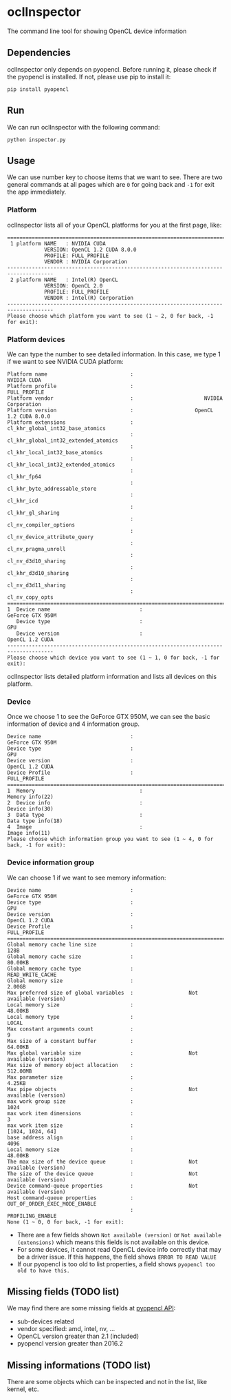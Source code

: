 # oclInspector
The command line tool for showing OpenCL device information

## Dependencies
oclInspector only depends on pyopencl. Before running it, please check if the pyopencl is installed. If not, please use pip to install it:

```
pip install pyopencl
```

## Run
We can run oclInspector with the following command:

```
python inspector.py
```

## Usage

We can use number key to choose items that we want to see. There are two general commands at all pages which are `0` for going back and `-1` for exit the app immediately.

### Platform
oclInspector lists all of your OpenCL platforms for you at the first page, like:

```
=====================================================================================
 1 platform NAME   : NVIDIA CUDA
            VERSION: OpenCL 1.2 CUDA 8.0.0
            PROFILE: FULL_PROFILE
            VENDOR : NVIDIA Corporation
-------------------------------------------------------------------------------------
 2 platform NAME   : Intel(R) OpenCL
            VERSION: OpenCL 2.0
            PROFILE: FULL_PROFILE
            VENDOR : Intel(R) Corporation
-------------------------------------------------------------------------------------
Please choose which platform you want to see (1 ~ 2, 0 for back, -1 for exit):
```

### Platform devices

We can type the number to see detailed information. In this case, we type 1 if we want to see NVIDIA CUDA platform:
```
Platform name                           :                              NVIDIA CUDA
Platform profile                        :                             FULL_PROFILE
Platform vendor                         :                       NVIDIA Corporation
Platform version                        :                    OpenCL 1.2 CUDA 8.0.0
Platform extensions                     :         cl_khr_global_int32_base_atomics
                                        :     cl_khr_global_int32_extended_atomics
                                        :          cl_khr_local_int32_base_atomics
                                        :      cl_khr_local_int32_extended_atomics
                                        :                              cl_khr_fp64
                                        :            cl_khr_byte_addressable_store
                                        :                               cl_khr_icd
                                        :                        cl_khr_gl_sharing
                                        :                   cl_nv_compiler_options
                                        :             cl_nv_device_attribute_query
                                        :                      cl_nv_pragma_unroll
                                        :                      cl_nv_d3d10_sharing
                                        :                     cl_khr_d3d10_sharing
                                        :                      cl_nv_d3d11_sharing
                                        :                          cl_nv_copy_opts
================================================================================
1  Device name                             :                         GeForce GTX 950M
   Device type                             :                                      GPU
   Device version                          :                          OpenCL 1.2 CUDA
-------------------------------------------------------------------------------------
Please choose which device you want to see (1 ~ 1, 0 for back, -1 for exit):
```

oclInspector lists detailed platform information and lists all devices on this platform.

### Device

Once we choose 1 to see the GeForce GTX 950M, we can see the basic information of device and 4 information group.
```
Device name                             :                         GeForce GTX 950M
Device type                             :                                      GPU
Device version                          :                          OpenCL 1.2 CUDA
Device Profile                          :                             FULL_PROFILE
=====================================================================================
1  Memory                                  :                          Memory info(22)
2  Device info                             :                          Device info(30)
3  Data type                               :                       Data type info(18)
4  Image                                   :                           Image info(11)
Please choose which information group you want to see (1 ~ 4, 0 for back, -1 for exit):
```

### Device information group

We can choose 1 if we want to see memory information:

```
Device name                             :                         GeForce GTX 950M
Device type                             :                                      GPU
Device version                          :                          OpenCL 1.2 CUDA
Device Profile                          :                             FULL_PROFILE
=====================================================================================
Global memory cache line size           :                                     128B
Global memory cache size                :                                  80.00KB
Global memory cache type                :                         READ_WRITE_CACHE
Global memory size                      :                                   2.00GB
Max preferred size of global variables  :                  Not available (version)
Local memory size                       :                                  48.00KB
Local memory type                       :                                    LOCAL
Max constant arguments count            :                                        9
Max size of a constant buffer           :                                  64.00KB
Max global variable size                :                  Not available (version)
Max size of memory object allocation    :                                 512.00MB
Max parameter size                      :                                   4.25KB
Max pipe objects                        :                  Not available (version)
max work group size                     :                                     1024
max work item dimensions                :                                        3
max work item size                      :                         [1024, 1024, 64]
base address align                      :                                     4096
Local memory size                       :                                  48.00KB
The max size of the device queue        :                  Not available (version)
The size of the device queue            :                  Not available (version)
Device command-queue properties         :                  Not available (version)
Host command-queue properties           :            OUT_OF_ORDER_EXEC_MODE_ENABLE
                                        :                         PROFILING_ENABLE
None (1 ~ 0, 0 for back, -1 for exit):
```

- There are a few fields shown `Not available (version)` or `Not available (extensions)` which means this fields is not available on this device.
- For some devices, it cannot read OpenCL device info correctly that may be a driver issue. If this happens, the field shows `ERROR TO READ VALUE`
- If our pyopencl is too old to list properties, a field shows `pyopencl too old to have this.`

## Missing fields (TODO list)
We may find there are some missing fields at [pyopencl API](https://documen.tician.de/pyopencl/runtime_const.html#device_info):

- sub-devices related
- vendor specified: amd, intel, nv, ...
- OpenCL version greater than 2.1 (included)
- pyopencl version greater than 2016.2

## Missing informations (TODO list)
There are some objects which can be inspected and not in the list, like kernel, etc.
